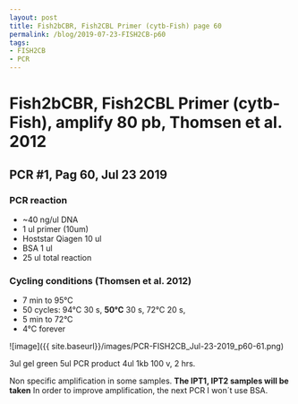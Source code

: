 ```yaml
---
layout: post
title: Fish2bCBR, Fish2CBL Primer (cytb-Fish) page 60
permalink: /blog/2019-07-23-FISH2CB-p60
tags:
- FISH2CB
- PCR
---
```



Fish2bCBR, Fish2CBL Primer (cytb-Fish), amplify **80 pb**, Thomsen et al. 2012
==============================================================================

**PCR \#1, Pag 60, Jul 23 2019**
--------------------------------

### **PCR reaction**

-   ~40 ng/ul DNA
-   1 ul primer (10um)
-   Hoststar Qiagen 10 ul
-   BSA 1 ul
-   25 ul total reaction

### **Cycling conditions (Thomsen et al. 2012)**

-   7 min to 95°C
-   50 cycles: 94°C 30 s, **50°C** 30 s, 72°C 20 s,
-   5 min to 72°C
-   4°C forever

![image]({{ site.baseurl}}/images/PCR-FISH2CB_Jul-23-2019_p60-61.png)

3ul gel green 5ul PCR product 4ul 1kb 100 v, 2 hrs.

Non specific amplification in some samples. **The IPT1, IPT2 samples
will be taken** In order to improve amplification, the next PCR I won´t
use BSA.
